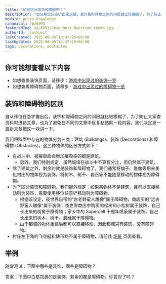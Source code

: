 ```yaml
---
title: "如何区分装饰和障碍物？"
description: "自从移位任意铲出来之后，装饰和障碍物之间的间限就比较模糊了，为了防止大家查资料时进错文章，也为了避免在不同的文章中反复粘贴同一段内容，我们决定发一篇新文章把这一块讲一下。我们将阵型中存在的物体分为三类……"
module: posts-knowledge
canonical: /p/6993
featuredImg: /p/6993/Deco_Quiz_Question_thumb.jpg
authorId: clashpost
lastCreated: 2025-08-06T18:47:25+08:00
lastUpdated: 2025-08-06T18:47:25+08:00
tags: decorations, obstacles
---
```


## 你可能想查看以下内容

- 如想查看装饰页面，请移步：[游戏中出现过的装饰一览](/p/1451)
- 如想查看障碍物页面，请移步：[游戏中出现过的障碍物一览](/p/127)

## 装饰和障碍物的区别

自从移位任意铲推出后，装饰和障碍物之间的间限就比较模糊了，为了防止大家查资料时进错文章，也为了避免在不同的文章中反复粘贴同一段内容，我们决定发一篇新文章把这一块讲一下。

我们将阵型中存在的物体分为三类：建筑 (Buildings)、装饰 (Decorations) 和障碍物 (Obstacles)，这三种物体的区分方式如下：

- 在战斗中，被摧毁后会增加摧毁率的都是建筑。
    - 另外，我们特别规定，虽然城墙在战斗中不算百分比，但仍然属于建筑。
- 除了建筑之外，剩余的就是装饰和障碍物了。我们通常将旗子、雕像等用来美化村庄的物体视为装饰，将树木、树干、岩石等不能随意移动的物体视为障碍物。
- 为了区分装饰和障碍物，我们额外规定：如果某物体不是建筑，且可以直接移动则为装饰，需要使用移位任意铲移动则为障碍物。
  - 根据该设定，夜世界自带的“古老野蛮人雕像”属于障碍物，商店买的“远古野蛮人雕像”属于装饰；夜世界商店中购买的松树和小松树属于装饰，自己长出来的树属于障碍物；家乡中的 Supercell 十周年喷泉属于装饰，自己长出来的树木、树干、蘑菇属于障碍物。
  - 由于都城的物体重建后都可以直接移动，因此都城只有装饰，没有障碍物。
- 村庄左下角的飞空艇和铸币坊不属于障碍物，请前往 [场景](/p/2010) 页面查看。

## 举例

随堂测试：下图中哪些是装饰，哪些是障碍物？

<Pic src="/p/6993/Deco_Quiz_Question.jpg" width="2360" height="1640" alt="装饰和障碍物的区别 随堂测试问题" />

答案：下图中白框包裹的是装饰，剩余的都是障碍物。你答对了吗？

<Pic src="/p/6993/Deco_Quiz_Answer.jpg" width="2360" height="1640" alt="装饰和障碍物的区别 随堂测试答案" />